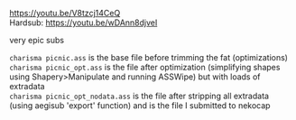 https://youtu.be/V8tzcj14CeQ  
Hardsub: https://youtu.be/wDAnn8djveI


very epic subs

`charisma picnic.ass` is the base file before trimming the fat (optimizations)  
`charisma picnic_opt.ass` is the file after optimization (simplifying shapes using Shapery>Manipulate and running ASSWipe) but with loads of extradata  
`charisma picnic_opt_nodata.ass` is the file after stripping all extradata (using aegisub 'export' function) and is the file I submitted to nekocap

